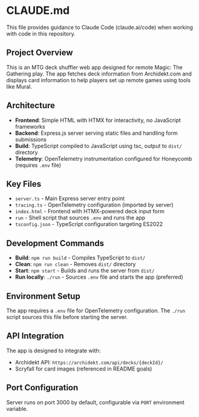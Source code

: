 # CLAUDE.md

This file provides guidance to Claude Code (claude.ai/code) when working with code in this repository.

## Project Overview

This is an MTG deck shuffler web app designed for remote Magic: The Gathering play. The app fetches deck information from Archidekt.com and displays card information to help players set up remote games using tools like Mural.

## Architecture

- **Frontend**: Simple HTML with HTMX for interactivity, no JavaScript frameworks
- **Backend**: Express.js server serving static files and handling form submissions
- **Build**: TypeScript compiled to JavaScript using tsc, output to `dist/` directory
- **Telemetry**: OpenTelemetry instrumentation configured for Honeycomb (requires `.env` file)

## Key Files

- `server.ts` - Main Express server entry point
- `tracing.ts` - OpenTelemetry configuration (imported by server)
- `index.html` - Frontend with HTMX-powered deck input form
- `run` - Shell script that sources `.env` and runs the app
- `tsconfig.json` - TypeScript configuration targeting ES2022

## Development Commands

- **Build**: `npm run build` - Compiles TypeScript to `dist/`
- **Clean**: `npm run clean` - Removes `dist/` directory
- **Start**: `npm start` - Builds and runs the server from `dist/`
- **Run locally**: `./run` - Sources `.env` file and starts the app (preferred)

## Environment Setup

The app requires a `.env` file for OpenTelemetry configuration. The `./run` script sources this file before starting the server.

## API Integration

The app is designed to integrate with:
- Archidekt API: `https://archidekt.com/api/decks/{deckId}/`
- Scryfall for card images (referenced in README goals)

## Port Configuration

Server runs on port 3000 by default, configurable via `PORT` environment variable.